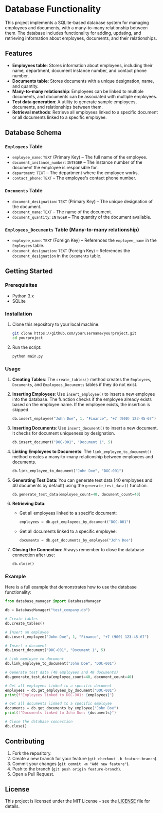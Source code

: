 # Database Functionality

This project implements a SQLite-based database system for managing employees and documents, with a many-to-many relationship between them. The database includes functionality for adding, updating, and retrieving information about employees, documents, and their relationships.

## Features

- **Employees table**: Stores information about employees, including their name, department, document instance number, and contact phone number.
- **Documents table**: Stores documents with a unique designation, name, and quantity.
- **Many-to-many relationship**: Employees can be linked to multiple documents, and documents can be associated with multiple employees.
- **Test data generation**: A utility to generate sample employees, documents, and relationships between them.
- **Retrieval methods**: Retrieve all employees linked to a specific document or all documents linked to a specific employee.

## Database Schema

### `Employees` Table
- `employee_name`: `TEXT` (Primary Key) – The full name of the employee.
- `document_instance_number`: `INTEGER` – The instance number of the document the employee is responsible for.
- `department`: `TEXT` – The department where the employee works.
- `contact_phone`: `TEXT` – The employee's contact phone number.

### `Documents` Table
- `document_designation`: `TEXT` (Primary Key) – The unique designation of the document.
- `document_name`: `TEXT` – The name of the document.
- `document_quantity`: `INTEGER` – The quantity of the document available.

### `Employees_Documents` Table (Many-to-many relationship)
- `employee_name`: `TEXT` (Foreign Key) – References the `employee_name` in the `Employees` table.
- `document_designation`: `TEXT` (Foreign Key) – References the `document_designation` in the `Documents` table.

## Getting Started

### Prerequisites

- Python 3.x
- SQLite

### Installation

1. Clone this repository to your local machine.
   ```bash
   git clone https://github.com/yourusername/yourproject.git
   cd yourproject
   ```

2. Run the script:
   ```bash
   python main.py
   ```

### Usage

1. **Creating Tables**:
   The `create_tables()` method creates the `Employees`, `Documents`, and `Employees_Documents` tables if they do not exist.

2. **Inserting Employees**:
   Use `insert_employee()` to insert a new employee into the database. The function checks if the employee already exists based on the employee name. If the employee exists, the insertion is skipped.

   ```python
   db.insert_employee("John Doe", 1, "Finance", "+7 (900) 123-45-67")
   ```

3. **Inserting Documents**:
   Use `insert_document()` to insert a new document. It checks for document uniqueness by designation.

   ```python
   db.insert_document("DOC-001", "Document 1", 5)
   ```

4. **Linking Employees to Documents**:
   The `link_employee_to_document()` method creates a many-to-many relationship between employees and documents.

   ```python
   db.link_employee_to_document("John Doe", "DOC-001")
   ```

5. **Generating Test Data**:
   You can generate test data (40 employees and 40 documents by default) using the `generate_test_data()` function.

   ```python
   db.generate_test_data(employee_count=40, document_count=40)
   ```

6. **Retrieving Data**:
   - Get all employees linked to a specific document:
     ```python
     employees = db.get_employees_by_document("DOC-001")
     ```
   - Get all documents linked to a specific employee:
     ```python
     documents = db.get_documents_by_employee("John Doe")
     ```

7. **Closing the Connection**:
   Always remember to close the database connection after use:
   ```python
   db.close()
   ```

### Example

Here is a full example that demonstrates how to use the database functionality:

```python
from database_manager import DatabaseManager

db = DatabaseManager("test_company.db")

# Create tables
db.create_tables()

# Insert an employee
db.insert_employee("John Doe", 1, "Finance", "+7 (900) 123-45-67")

# Insert a document
db.insert_document("DOC-001", "Document 1", 5)

# Link employee to document
db.link_employee_to_document("John Doe", "DOC-001")

# Generate test data (40 employees and 40 documents)
db.generate_test_data(employee_count=40, document_count=40)

# Get all employees linked to a specific document
employees = db.get_employees_by_document("DOC-001")
print(f"Employees linked to DOC-001: {employees}")

# Get all documents linked to a specific employee
documents = db.get_documents_by_employee("John Doe")
print(f"Documents linked to John Doe: {documents}")

# Close the database connection
db.close()
```

## Contributing

1. Fork the repository.
2. Create a new branch for your feature (`git checkout -b feature-branch`).
3. Commit your changes (`git commit -m "Add new feature"`).
4. Push to the branch (`git push origin feature-branch`).
5. Open a Pull Request.

## License

This project is licensed under the MIT License – see the [LICENSE](LICENSE) file for details.
